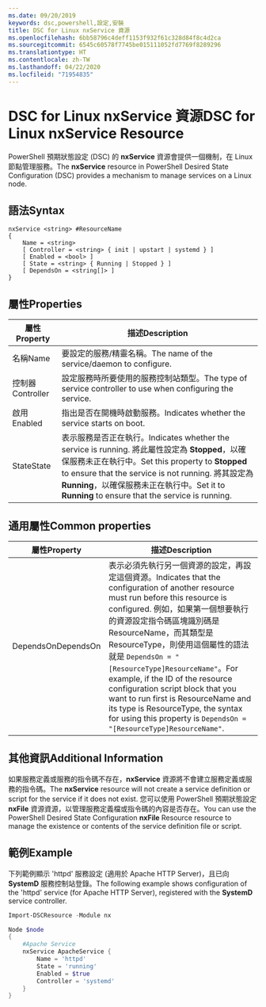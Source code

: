 ```yaml
---
ms.date: 09/20/2019
keywords: dsc,powershell,設定,安裝
title: DSC for Linux nxService 資源
ms.openlocfilehash: 6bb58796c4deff1153f932f61c328d84f8c4d2ca
ms.sourcegitcommit: 6545c60578f7745be015111052fd7769f8289296
ms.translationtype: HT
ms.contentlocale: zh-TW
ms.lasthandoff: 04/22/2020
ms.locfileid: "71954835"
---
```

# <a name="dsc-for-linux-nxservice-resource"></a><span data-ttu-id="0cff2-103">DSC for Linux nxService 資源</span><span class="sxs-lookup"><span data-stu-id="0cff2-103">DSC for Linux nxService Resource</span></span>

<span data-ttu-id="0cff2-104">PowerShell 預期狀態設定 (DSC) 的 **nxService** 資源會提供一個機制，在 Linux 節點管理服務。</span><span class="sxs-lookup"><span data-stu-id="0cff2-104">The **nxService** resource in PowerShell Desired State Configuration (DSC) provides a mechanism to manage services on a Linux node.</span></span>

## <a name="syntax"></a><span data-ttu-id="0cff2-105">語法</span><span class="sxs-lookup"><span data-stu-id="0cff2-105">Syntax</span></span>

```Syntax
nxService <string> #ResourceName
{
    Name = <string>
    [ Controller = <string> { init | upstart | systemd } ]
    [ Enabled = <bool> ]
    [ State = <string> { Running | Stopped } ]
    [ DependsOn = <string[]> ]
}
```

## <a name="properties"></a><span data-ttu-id="0cff2-106">屬性</span><span class="sxs-lookup"><span data-stu-id="0cff2-106">Properties</span></span>

|<span data-ttu-id="0cff2-107">屬性</span><span class="sxs-lookup"><span data-stu-id="0cff2-107">Property</span></span> |<span data-ttu-id="0cff2-108">描述</span><span class="sxs-lookup"><span data-stu-id="0cff2-108">Description</span></span> |
|---|---|
|<span data-ttu-id="0cff2-109">名稱</span><span class="sxs-lookup"><span data-stu-id="0cff2-109">Name</span></span> |<span data-ttu-id="0cff2-110">要設定的服務/精靈名稱。</span><span class="sxs-lookup"><span data-stu-id="0cff2-110">The name of the service/daemon to configure.</span></span> |
|<span data-ttu-id="0cff2-111">控制器</span><span class="sxs-lookup"><span data-stu-id="0cff2-111">Controller</span></span> |<span data-ttu-id="0cff2-112">設定服務時所要使用的服務控制站類型。</span><span class="sxs-lookup"><span data-stu-id="0cff2-112">The type of service controller to use when configuring the service.</span></span> |
|<span data-ttu-id="0cff2-113">啟用</span><span class="sxs-lookup"><span data-stu-id="0cff2-113">Enabled</span></span> |<span data-ttu-id="0cff2-114">指出是否在開機時啟動服務。</span><span class="sxs-lookup"><span data-stu-id="0cff2-114">Indicates whether the service starts on boot.</span></span> |
|<span data-ttu-id="0cff2-115">State</span><span class="sxs-lookup"><span data-stu-id="0cff2-115">State</span></span> |<span data-ttu-id="0cff2-116">表示服務是否正在執行。</span><span class="sxs-lookup"><span data-stu-id="0cff2-116">Indicates whether the service is running.</span></span> <span data-ttu-id="0cff2-117">將此屬性設定為 **Stopped**，以確保服務未正在執行中。</span><span class="sxs-lookup"><span data-stu-id="0cff2-117">Set this property to **Stopped** to ensure that the service is not running.</span></span> <span data-ttu-id="0cff2-118">將其設定為 **Running**，以確保服務未正在執行中。</span><span class="sxs-lookup"><span data-stu-id="0cff2-118">Set it to **Running** to ensure that the service is running.</span></span> |

## <a name="common-properties"></a><span data-ttu-id="0cff2-119">通用屬性</span><span class="sxs-lookup"><span data-stu-id="0cff2-119">Common properties</span></span>

|<span data-ttu-id="0cff2-120">屬性</span><span class="sxs-lookup"><span data-stu-id="0cff2-120">Property</span></span> |<span data-ttu-id="0cff2-121">描述</span><span class="sxs-lookup"><span data-stu-id="0cff2-121">Description</span></span> |
|---|---|
|<span data-ttu-id="0cff2-122">DependsOn</span><span class="sxs-lookup"><span data-stu-id="0cff2-122">DependsOn</span></span> |<span data-ttu-id="0cff2-123">表示必須先執行另一個資源的設定，再設定這個資源。</span><span class="sxs-lookup"><span data-stu-id="0cff2-123">Indicates that the configuration of another resource must run before this resource is configured.</span></span> <span data-ttu-id="0cff2-124">例如，如果第一個想要執行的資源設定指令碼區塊識別碼是 ResourceName，而其類型是 ResourceType，則使用這個屬性的語法就是 `DependsOn = "[ResourceType]ResourceName"`。</span><span class="sxs-lookup"><span data-stu-id="0cff2-124">For example, if the ID of the resource configuration script block that you want to run first is ResourceName and its type is ResourceType, the syntax for using this property is `DependsOn = "[ResourceType]ResourceName"`.</span></span> |

## <a name="additional-information"></a><span data-ttu-id="0cff2-125">其他資訊</span><span class="sxs-lookup"><span data-stu-id="0cff2-125">Additional Information</span></span>

<span data-ttu-id="0cff2-126">如果服務定義或服務的指令碼不存在，**nxService** 資源將不會建立服務定義或服務的指令碼。</span><span class="sxs-lookup"><span data-stu-id="0cff2-126">The **nxService** resource will not create a service definition or script for the service if it does not exist.</span></span> <span data-ttu-id="0cff2-127">您可以使用 PowerShell 預期狀態設定 **nxFile** 資源資源，以管理服務定義檔或指令碼的內容是否存在。</span><span class="sxs-lookup"><span data-stu-id="0cff2-127">You can use the PowerShell Desired State Configuration **nxFile** Resource resource to manage the existence or contents of the service definition file or script.</span></span>

## <a name="example"></a><span data-ttu-id="0cff2-128">範例</span><span class="sxs-lookup"><span data-stu-id="0cff2-128">Example</span></span>

<span data-ttu-id="0cff2-129">下列範例顯示 'httpd' 服務設定 (適用於 Apache HTTP Server)，且已向 **SystemD** 服務控制站登錄。</span><span class="sxs-lookup"><span data-stu-id="0cff2-129">The following example shows configuration of the 'httpd' service (for Apache HTTP Server), registered with the **SystemD** service controller.</span></span>

```powershell
Import-DSCResource -Module nx

Node $node
{
    #Apache Service
    nxService ApacheService {
        Name = 'httpd'
        State = 'running'
        Enabled = $true
        Controller = 'systemd'
    }
}
```